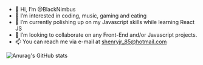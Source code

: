 - 👋 Hi, I’m @BlackNimbus
- 👀 I’m interested in coding, music, gaming and eating
- 🌱 I’m currently polishing up on my Javascript skills while learning React JS 
- 💞️ I’m looking to collaborate on any Front-End and/or Javascript projects. 
- 📫 You can reach me via e-mail at shenryjr_85@hotmail.com

<!---
BlackNimbus/BlackNimbus is a ✨ special ✨ repository because its `README.md` (this file) appears on your GitHub profile.
You can click the Preview link to take a look at your changes.
--->

![Anurag's GitHub stats](https://github-readme-stats.vercel.app/api?username=anuraghazra&show_icons=true&theme=radical)
